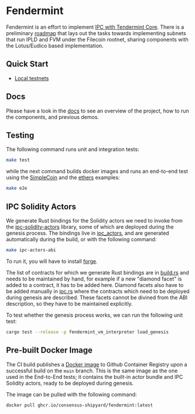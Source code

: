 # Fendermint

Fendermint is an effort to implement [IPC with Tendermint Core](https://docs.google.com/document/d/1cFoTdoRuYgxmWJia6K-b5vmEj-4MvyHCNvShZpyconU/edit#). There is a preliminary [roadmap](https://docs.google.com/spreadsheets/d/1eVwkHEPGNg0js8DKRDIX7sugf5JqbI9zRBddIqzJFfI/edit#gid=0) that lays out the tasks towards implementing subnets that run IPLD and FVM under the Filecoin rootnet, sharing components with the Lotus/Eudico based implementation.

## Quick Start
- [Local testnets](./docs/localnet.md)

## Docs

Please have a look in the [docs](./docs/README.md) to see an overview of the project, how to run the components, and previous demos.


## Testing

The following command runs unit and integration tests:

```bash
make test
```

while the next command builds docker images and runs an end-to-end test using the
[SimpleCoin](./fendermint/rpc/examples/simplecoin.rs) and the
[ethers](./fendermint/eth/api/examples/ethers.rs) examples:

```bash
make e2e
```


## IPC Solidity Actors

We generate Rust bindings for the Solidity actors we need to invoke from the [ipc-solidity-actors](https://github.com/consensus-shipyard/ipc-solidity-actors) library, some of which are deployed during the genesis process. The bindings live in [ipc_actors](./fendermint/vm/ipc_actors/), and are generated automatically during the build, or with the following command:

```bash
make ipc-actors-abi
```

To run it, you will have to install [forge](https://book.getfoundry.sh/getting-started/installation).

The list of contracts for which we generate Rust bindings are in [build.rs](./fendermint/vm/ipc_actors/build.rs) and needs to be maintained by hand, for example if a new "diamond facet" is added to a contract, it has to be added here. Diamond facets also have to be added manually in [ipc.rs](./fendermint/vm/actor_interface/src/ipc.rs) where the contracts which need to be deployed during genesis are described. These facets cannot be divined from the ABI description, so they have to be maintained explicitly.

To test whether the genesis process works, we can run the following unit test:

```bash
cargo test --release -p fendermint_vm_interpreter load_genesis
```


## Pre-built Docker Image

The CI build publishes a [Docker image](https://github.com/consensus-shipyard/fendermint/pkgs/container/fendermint) to Github Container Registry upon a successful build on the `main` branch. This is the same image as the one used in the End-to-End tests; it contains the built-in actor bundle and IPC Solidity actors, ready to be deployed during genesis.

The image can be pulled with the following command:

```bash
docker pull ghcr.io/consensus-shipyard/fendermint:latest
```
